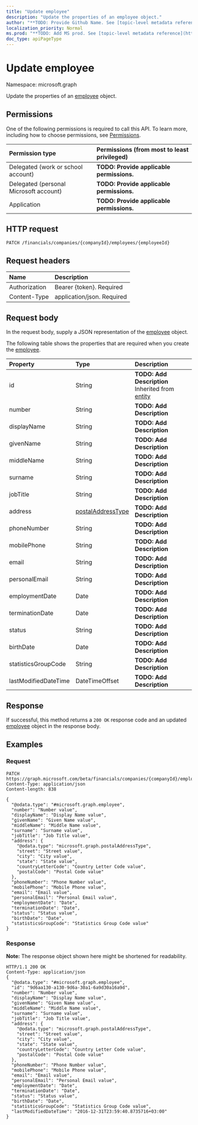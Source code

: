 ```yaml
---
title: "Update employee"
description: "Update the properties of an employee object."
author: "**TODO: Provide Github Name. See [topic-level metadata reference](https://msgo.azurewebsites.net/add/document/guidelines/metadata.html#topic-level-metadata)**"
localization_priority: Normal
ms.prod: "**TODO: Add MS prod. See [topic-level metadata reference](https://msgo.azurewebsites.net/add/document/guidelines/metadata.html#topic-level-metadata)**"
doc_type: apiPageType
---
```


# Update employee

Namespace: microsoft.graph

Update the properties of an [employee](../resources/employee.md) object.

## Permissions
One of the following permissions is required to call this API. To learn more, including how to choose permissions, see [Permissions](/concepts/permissions-reference.md).

|Permission type|Permissions (from most to least privileged)|
|:---|:---|
|Delegated (work or school account)|**TODO: Provide applicable permissions.**|
|Delegated (personal Microsoft account)|**TODO: Provide applicable permissions.**|
|Application|**TODO: Provide applicable permissions.**|

## HTTP request
<!-- {
  "blockType": "ignored"
}
-->
``` http
PATCH /financials/companies/{companyId}/employees/{employeeId}
```

## Request headers
|Name|Description|
|:---|:---|
|Authorization|Bearer {token}. Required|
|Content-Type|application/json. Required|

## Request body
In the request body, supply a JSON representation of the [employee](../resources/employee.md) object.

The following table shows the properties that are required when you create the [employee](../resources/employee.md).

|Property|Type|Description|
|:---|:---|:---|
|id|String|**TODO: Add Description** Inherited from [entity](../resources/entity.md)|
|number|String|**TODO: Add Description**|
|displayName|String|**TODO: Add Description**|
|givenName|String|**TODO: Add Description**|
|middleName|String|**TODO: Add Description**|
|surname|String|**TODO: Add Description**|
|jobTitle|String|**TODO: Add Description**|
|address|[postalAddressType](../resources/postaladdresstype.md)|**TODO: Add Description**|
|phoneNumber|String|**TODO: Add Description**|
|mobilePhone|String|**TODO: Add Description**|
|email|String|**TODO: Add Description**|
|personalEmail|String|**TODO: Add Description**|
|employmentDate|Date|**TODO: Add Description**|
|terminationDate|Date|**TODO: Add Description**|
|status|String|**TODO: Add Description**|
|birthDate|Date|**TODO: Add Description**|
|statisticsGroupCode|String|**TODO: Add Description**|
|lastModifiedDateTime|DateTimeOffset|**TODO: Add Description**|



## Response
If successful, this method returns a `200 OK` response code and an updated [employee](../resources/employee.md) object in the response body.

## Examples

### Request
<!-- {
  "blockType": "request",
  "name": "update_employee"
}
-->
``` http
PATCH https://graph.microsoft.com/beta/financials/companies/{companyId}/employees/{employeeId}
Content-Type: application/json
Content-length: 838

{
  "@odata.type": "#microsoft.graph.employee",
  "number": "Number value",
  "displayName": "Display Name value",
  "givenName": "Given Name value",
  "middleName": "Middle Name value",
  "surname": "Surname value",
  "jobTitle": "Job Title value",
  "address": {
    "@odata.type": "microsoft.graph.postalAddressType",
    "street": "Street value",
    "city": "City value",
    "state": "State value",
    "countryLetterCode": "Country Letter Code value",
    "postalCode": "Postal Code value"
  },
  "phoneNumber": "Phone Number value",
  "mobilePhone": "Mobile Phone value",
  "email": "Email value",
  "personalEmail": "Personal Email value",
  "employmentDate": "Date",
  "terminationDate": "Date",
  "status": "Status value",
  "birthDate": "Date",
  "statisticsGroupCode": "Statistics Group Code value"
}
```

### Response
**Note:** The response object shown here might be shortened for readability.
<!-- {
  "blockType": "response",
  "truncated": true
}
-->
``` http
HTTP/1.1 200 OK
Content-Type: application/json
{
  "@odata.type": "#microsoft.graph.employee",
  "id": "9d6aa130-a130-9d6a-30a1-6a9d30a16a9d",
  "number": "Number value",
  "displayName": "Display Name value",
  "givenName": "Given Name value",
  "middleName": "Middle Name value",
  "surname": "Surname value",
  "jobTitle": "Job Title value",
  "address": {
    "@odata.type": "microsoft.graph.postalAddressType",
    "street": "Street value",
    "city": "City value",
    "state": "State value",
    "countryLetterCode": "Country Letter Code value",
    "postalCode": "Postal Code value"
  },
  "phoneNumber": "Phone Number value",
  "mobilePhone": "Mobile Phone value",
  "email": "Email value",
  "personalEmail": "Personal Email value",
  "employmentDate": "Date",
  "terminationDate": "Date",
  "status": "Status value",
  "birthDate": "Date",
  "statisticsGroupCode": "Statistics Group Code value",
  "lastModifiedDateTime": "2016-12-31T23:59:40.8735716+03:00"
}
```


